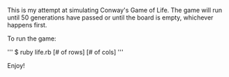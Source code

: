 This is my attempt at simulating Conway's Game of Life. The game will run until 50 generations have passed or until the board is empty, whichever happens first.

To run the game:

'''
$ ruby life.rb [# of rows] [# of cols]
'''

Enjoy!

